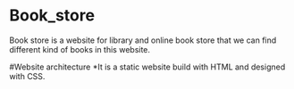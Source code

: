 # Book_store
Book store is a website for library and online book store that we can find different kind of books in this website.

#Website architecture 
  *It is a static website build with HTML and designed with CSS.
